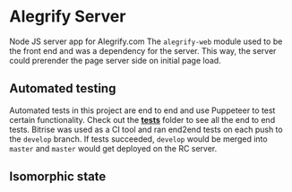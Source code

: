 # Alegrify Server

Node JS server app for Alegrify.com
The `alegrify-web` module used to be the front end and was a dependency for the server.
This way, the server could prerender the page server side on initial page load.

## Automated testing

Automated tests in this project are end to end and use Puppeteer to test certain functionality.
Check out the [__tests__](./__tests__) folder to see all the end to end tests.
Bitrise was used as a CI tool and ran end2end tests on each push to the `develop` branch.
If tests succeeded, `develop` would be merged into `master` and `master` would get deployed on the RC server.

## Isomorphic state
